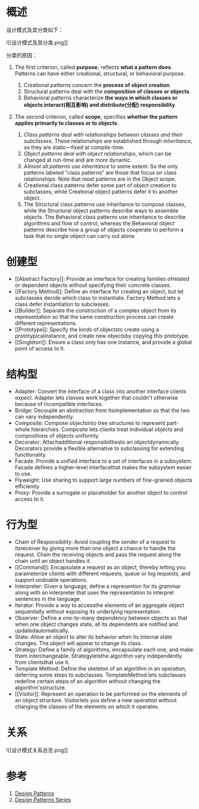 # 概述
设计模式及其分类如下：

![[设计模式及其分类.png]]

分类的原因：
1. The first criterion, called **purpose**, reflects **what a pattern does**. Patterns can have either creational, structural, or behavioral purpose. 
	1. Creational patterns concern the **process of object creation**. 
	2. Structural patterns deal with the **composition of classes or objects**. 
	3. Behavioral patterns characterize **the ways in which classes or objects interact(相互影响) and distribute(分配) responsibility**. 


2. The second criterion, called **scope**, specifies **whether the pattern applies primarily to classes or to objects**. 
	1. *Class patterns deal with relationships between classes and their subclasses*. These relationships are established through *inheritance*, so they are static—fixed at compile-time. 
	2. *Object patterns deal with object relationships*, which can be changed at run-time and are more dynamic. 
	3. *Almost all patterns use inheritance* to some extent. So the only patterns labeled "class patterns" are those that focus on class relationships. Note that most patterns are in the Object scope.
	4. Creational class patterns defer some part of object creation to subclasses, while Creational object patterns defer it to another object. 
	5. The Structural class patterns use inheritance to compose classes, while the Structural object patterns describe ways to assemble objects. The Behavioral class patterns use inheritance to describe algorithms and flow of control, whereas the Behavioral object patterns describe how a group of objects cooperate to perform a task that no single object can carry out alone

# 创建型
- [[Abstract Factory]]: Provide an interface for creating families ofrelated or dependent objects without specifying their concrete classes. 
- [[Factory Method]]: Define an interface for creating an object, but let subclasses decide which class to instantiate. Factory Method lets a class defer instantiation to subclasses.
- [[Builder]]: Separate the construction of a complex object from its representation so that the same construction process can create different representations. 
- [[Prototype]]:  Specify the kinds of objectsto create using a prototypicalinstance, and create new objectsby copying this prototype. 
- [[Singleton]]: Ensure a class only has one instance, and provide a global point of access to it. 

# 结构型
- Adapter:  Convert the interface of a class into another interface clients expect. Adapter lets classes work together that couldn't otherwise because of incompatible interfaces. 
- Bridge: Decouple an abstraction from itsimplementation so that the two can vary independently. 
- Composite: Compose objectsinto tree structures to represent part-whole hierarchies. Composite lets clients treat individual objects and compositions of objects uniformly. 
- Decorator: Attachadditional responsibilitiesto an objectdynamically. Decorators provide a flexible alternative to subclassing for extending functionality. 
- Facade: Provide a unified interface to a set of interfaces in a subsystem. Facade defines a higher-level interfacethat makes the subsystem easier to use. 
- Flyweight:  Use sharing to support large numbers of fine-grained objects efficiently. 
- Proxy: Provide a surrogate or placeholder for another object to control access to it. 


# 行为型
- Chain of Responsibility: Avoid coupling the sender of a request to itsreceiver by giving more than one object a chance to handle the request. Chain the receiving objects and pass the request along the chain until an object handles it. 
- [[Command]]:  Encapsulate a request as an object, thereby letting you parameterize clients with different requests, queue or log requests, and support undoable operations. 
- Interpreter: Given a language, define a represention for its grammar along with an interpreter that uses the representation to interpret sentences in the language. 
- Iterator: Provide a way to accessthe elements of an aggregate object sequentially without exposing its underlying representation. 
- Observer:  Define a one-to-many dependency between objects so that when one object changes state, all its dependents are notified and updatedautomatically. 
- State: Allow an object to alter its behavior when its internal state changes. The object will appear to change its class. 
- Strategy: Define a family of algorithms, encapsulate each one, and make them interchangeable. Strategyletsthe algorithm vary independently from clientsthat use it. 
- Template Method: Define the skeleton of an algorithm in an operation, deferring some steps to subclasses. TemplateMethod lets subclasses redefine certain steps of an algorithm without changing the algorithm'sstructure. 
- [[Visitor]]: Represent an operation to be performed on the elements of an object structure. Visitorlets you define a new operation without changing the classes of the elements on which it operates.

# 关系
![[设计模式关系总览.png]]

# 参考
1. [Design Patterns](https://refactoring.guru/design-patterns)
2. [Design Patterns Series](https://www.baeldung.com/design-patterns-series)